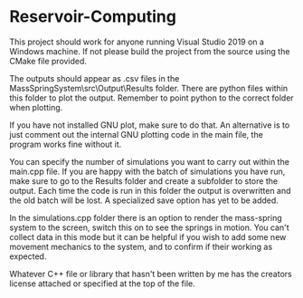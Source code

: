 # Reservoir-Computing
This project should work for anyone running Visual Studio 2019 on a Windows machine. If not please build the project from the source using the CMake file provided.

The outputs should appear as .csv files in the MassSpringSystem\src\Output\Results folder. There are python files within this folder to plot the output.
Remember to point python to the correct folder when plotting.

If you have not installed GNU plot, make sure to do that. An alternative is to just comment out the internal GNU plotting code in the main file, the program works fine without it.

You can specify the number of simulations you want to carry out within the main.cpp file. If you are happy with the batch of simulations you have run, make sure to go to the Results folder and create a subfolder to store the output. Each time the code is run in this folder the output is overwritten and the old batch will be lost. A specialized save option has yet to be added.

In the simulations.cpp folder there is an option to render the mass-spring system to the screen, switch this on to see the springs in motion. You can't collect data in this mode but it can be helpful if you wish to add some new movement mechanics to the system, and to confirm if their working as expected.

Whatever C++ file or library that hasn't been written by me has the creators license attached or specified at the top of the file. 
